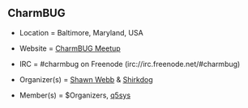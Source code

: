 ## CharmBUG
+ Location = Baltimore, Maryland, USA
 
+ Website = [CharmBUG Meetup](http://www.meetup.com/CharmBUG/)
+ IRC = #charmbug on Freenode (irc://irc.freenode.net/#charmbug)

+ Organizer(s) = [Shawn Webb](https://github.com/lattera) & [Shirkdog](https://github.com/shirkdog)

+ Member(s) = $Organizers, [q5sys](https://github.com/q5sys)
